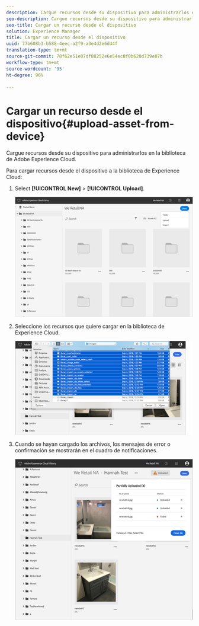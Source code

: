 ```yaml
---
description: Cargue recursos desde su dispositivo para administrarlos en la biblioteca de Adobe Experience Cloud.
seo-description: Cargue recursos desde su dispositivo para administrarlos en la biblioteca de Adobe Experience Cloud.
seo-title: Cargar un recurso desde el dispositivo
solution: Experience Manager
title: Cargar un recurso desde el dispositivo
uuid: 77b608b3-b588-4eec-a2f9-a3e4d2e6d44f
translation-type: tm+mt
source-git-commit: 78f62e51e07df88252e6e54ec8f0b620d739e07b
workflow-type: tm+mt
source-wordcount: '95'
ht-degree: 96%

---
```



# Cargar un recurso desde el dispositivo{#upload-asset-from-device}

Cargue recursos desde su dispositivo para administrarlos en la biblioteca de Adobe Experience Cloud.

Para cargar recursos desde el dispositivo a la biblioteca de Experience Cloud:

1. Select **[!UICONTROL New]** > **[!UICONTROL Upload]**.

   ![](assets/library_new_folder_upload.png)

1. Seleccione los recursos que quiere cargar en la biblioteca de Experience Cloud.

   ![](assets/library_upload_assets_device.png)

1. Cuando se hayan cargado los archivos, los mensajes de error o confirmación se mostrarán en el cuadro de notificaciones.

   ![](assets/library_error_confirm_messages.png)

